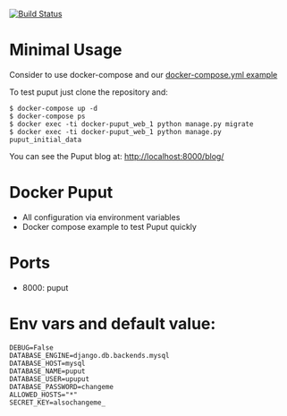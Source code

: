 [![Build Status](https://travis-ci.org/APSL/docker-puput.svg?branch=master)](https://travis-ci.org/APSL/docker-puput)

Minimal Usage
================
Consider to use docker-compose and our [docker-compose.yml example](https://github.com/APSL/docker-puput/blob/master/docker-compose.yml)

To test puput just clone the repository and:
```
$ docker-compose up -d
$ docker-compose ps
$ docker exec -ti docker-puput_web_1 python manage.py migrate
$ docker exec -ti docker-puput_web_1 python manage.py puput_initial_data
```
You can see the Puput blog at:
[http://localhost:8000/blog/](http://localhost:8000/blog/)

Docker Puput
========================

* All configuration via environment variables
* Docker compose example to test Puput quickly

Ports
=====

* 8000: puput

Env vars and default value:
=========
    DEBUG=False
    DATABASE_ENGINE=django.db.backends.mysql
    DATABASE_HOST=mysql
    DATABASE_NAME=puput
    DATABASE_USER=upuput
    DATABASE_PASSWORD=changeme
    ALLOWED_HOSTS="*"
    SECRET_KEY=alsochangeme_
